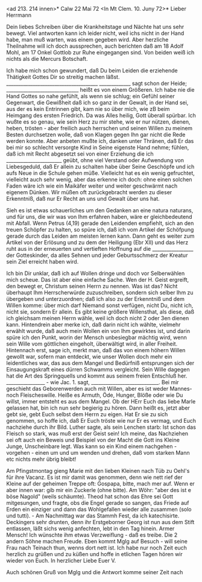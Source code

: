 <ad 213. 214 innen>* Calw 22 Mai 72
 <In Mt Clem. 10. Juny 72>*
Lieber Herrmann

Dein liebes Schreiben über die Krankheitstage und Nächte hat uns sehr bewegt. Viel antworten kann ich leider nicht, weil ichs nicht in der Hand habe, man muß warten, was einem gegeben wird. Aber herzliche Theilnahme will ich doch aussprechen, auch berichten daß am 18 Adolf Mohl, am 17 Onkel Gottlob zur Ruhe eingegangen sind. Von beiden weiß ich nichts als die Mercurs Botschaft.

Ich habe mich schon gewundert, daß Du beim Leiden die erziehende Thätigkeit Gottes Dir so streitig machen läßst. ______________________________________ _____________ sagt schon der Heide; ______________________________ heißt es von einem Größeren. Ich habe nie die Hand Gottes so nahe gefühlt, als wenn sie schlug; ein Gefühl seiner Gegenwart, die Gewißheit daß ich so ganz in der Gewalt, in der Hand sei, aus der es kein Entrinnen gibt, kam nie so über mich, wie zB beim Heimgang des ersten Friedrich. Da was Alles heilig, Gott überall spürbar. Ich wußte es so genau, wie sein Herz zu mir stehe, wie er nur nützen, dienen, heben, trösten - aber freilich auch herrschen und seinen Willen zu meinem Besten durchsetzen wolle, daß von Klagen gegen Ihn gar nicht die Rede werden konnte. Aber anbeten mußte ich, danken unter Thränen, daß Er das bei mir so schlecht versorgte Kind in Seine eigenste Hand nehme; fühlen, daß ich mit Recht abgesetzt sei von einer Erziehung die ich _______________________ geübt, ohne viel Verstand oder Aufwendung von Liebesgeduld, daß Er allein zu schalten habe über Seine Geschöpfe und ich aufs Neue in die Schule gehen müße. Vielleicht hat es ein wenig gefruchtet, vielleicht auch sehr wenig, aber das erkenne ich doch: ohne einen solchen Faden wäre ich wie ein Maikäfer weiter und weiter geschwärmt nach eigenem Dünken. Wir müßen oft zurückgebracht werden zu dieser Erkenntniß, daß nur Er Recht an uns und Gewalt über uns hat.

Sieh es ist etwas schauerliches um den Gedanken an eine natura naturans, und für uns, die wir was von Ihm erfahren haben, wäre er gleichbedeutend mit Abfall. Wenn Petrus (4,19) gerade den Leidenden empfiehlt, sich an den treuen Schöpfer zu halten, so spüre ich, daß ich vom Artikel der Schöfpung gerade durch das Leiden am meisten lernen kann. Dann geht es weiter zum Artikel von der Erlösung und zu dem der Heiligung (Ebr XII) und das Herz ruht aus in der erneuerten und vertieften Hoffnung auf die _________________ der Gotteskinder, da alles Sehnen und jeder Geburtsschmerz der Kreatur sein Ziel erreicht haben wird.

Ich bin Dir unklar, daß ich auf Wollen dringe und doch vor Selberwählen mich scheue. Das ist aber eine einfache Sache. Wen der H. Geist ergreift, den bewegt er, Christum seinen Herrn zu nennen. Was ist das? Nicht überhaupt Ihm Herrscherwürde zuzuschreiben, sondern sich selber Ihm zu übergeben und unterzuordnen; daß ich also zu der Erkenntniß und dem Willen komme: über mich darf Niemand sonst verfügen, nicht Du, nicht ich, nicht sie, sondern Er allein. Es gibt keine größere Willensthat, als diese, daß ich gleichsam meinen Herrn wähle, weil ich doch nicht 2 oder 3en dienen kann. Hintendrein aber merke ich, daß darin nicht ich wählte, vielmehr erwählt wurde, daß auch mein Wollen ein von Ihm gewirktes ist, und darin spüre ich den Punkt, worin der Mensch unbesiegbar mächtig wird, wenn sein Wille vom göttlichen eingeholt, überwältigt wird, in aller Freiheit. Hintennach erst, sage ich, merkt man, daß das von einem höhern Willen gewollt war, sofern man entdeckt, wie unser Wollen doch mehr ein leidentliches war, das aus dem Mangel und Bedürfniß entsprungen sich der Einsaugungskraft eines dürren Schwamms vergleicht. Sein Wille dagegen hat die Art des Springquells und kommt aus seinem freien Entschluß her. ________________ - wie Jac. 1. sagt, ____________________________. Bei mir geschieht das Geborenwerden auch mit Willen, aber es ist weder Mannes- noch Fleischeswille. Heiße es Armuth, Öde, Hunger, Blöße oder wie Du willst, immer entsteht es aus dem Mangel. 
Ob der HErr Euch das liebe Marle gelassen hat, bin ich nun sehr begierig zu hören. Dann heißt es, jetzt aber gebt sie, gebt Euch selbst dem Herrn zu eigen. Hat Er sie zu sich genommen, so hoffe ich, daß Er Euch tröste wie nur Er es vermag, und Euch nachziehe durch ihr Bild. Luther sagte, als sein Lenchen starb: Ist schon das Fleisch so stark, was muß erst der Geist sein! Ich meine, das Nachziehen sei oft auch ein Beweis und Beispiel von der Macht die Gott ins Kleine Junge, Unscheinbare legt. Was kann so ein Kind einem nachgehen - vorgehen - einen um und um wenden und drehen, daß vom starken Mann etc nichts mehr übrig bleibt!

Am Pfingstmontag gieng Marie mit den lieben Kleinen nach Tüb zu Oehl's für ihre Vacanz. Es ist mir damit was genommen, denn wie nett rief der Kleine auf der geheimen Treppe oft: Gospapa, bitte, mach mer auf. Wenn er aber innen war: gib mir ein Zuckerle (ohne bitte). Am Wöhr: "aber des ist e böse Nagold" (weils schäumte). Theod hat schon das Ehre sei Gott mitgesungen, und fragte, obs die Engel gerade so sangen, das Friede auf Erden ein einziger und dann das Wohlgefallen wieder alle zusammen (solo und tutti). - Am Nachmittag war das Stammh Fest, da ich katechisirte. Deckingers sehr drunten, denn ihr Erstgeborner Georg ist nun aus dem Stift entlassen, läßt sichs wenig anfechten, lebt in den Tag hinein. Armer Mensch! Ich wünschte ihm etwas Verzweiflung - daß es treibe. Die 2 andern Söhne machen Freude. 
Eben kommt Mglg auf Besuch - will seine Frau nach Teinach thun, wenns dort nett ist. Ich habe nur noch Zeit euch herzlich zu grüßen und zu küßen und hoffe in etlichen Tagen hören wir wieder von Euch. In herzlicher Liebe  Euer V.

Auch schönen Gruß von Mglg und die Antwort komme seiner Zeit nach 